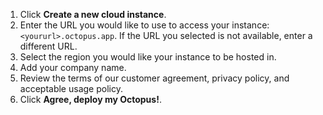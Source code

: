 1. Click **Create a new cloud instance**.
1. Enter the URL you would like to use to access your instance: `<yoururl>.octopus.app`. If the URL you selected is not available, enter a different URL.
1. Select the region you would like your instance to be hosted in.
1. Add your company name.
1. Review the terms of our customer agreement, privacy policy, and acceptable usage policy.
1. Click **Agree, deploy my Octopus!**.
